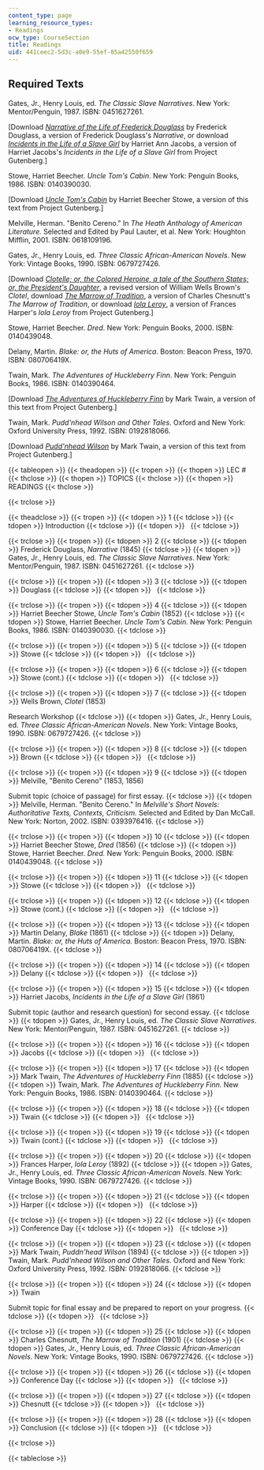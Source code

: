 ```yaml
---
content_type: page
learning_resource_types:
- Readings
ocw_type: CourseSection
title: Readings
uid: 441ceec2-5d3c-a0e9-55ef-85a42550f659
---
```


Required Texts
--------------

Gates, Jr., Henry Louis, ed. _The Classic Slave Narratives_. New York: Mentor/Penguin, 1987. ISBN: 0451627261.

\[Download [_Narrative of the Life of Frederick Douglass_](http://www.gutenberg.org/etext/23) by Frederick Douglass, a version of Frederick Douglass's _Narrative_, or download [_Incidents in the Life of a Slave Girl_](http://www.gutenberg.org/etext/11030) by Harriet Ann Jacobs, a version of Harriet Jacobs's _Incidents in the Life of a Slave Girl_ from Project Gutenberg.\]

Stowe, Harriet Beecher. _Uncle Tom's Cabin_. New York: Penguin Books, 1986. ISBN: 0140390030.

\[Download [_Uncle Tom's Cabin_](http://www.gutenberg.org/etext/203) by Harriet Beecher Stowe, a version of this text from Project Gutenberg.\]

Melville, Herman. "Benito Cereno." In _The Heath Anthology of American Literature._ Selected and Edited by Paul Lauter, et al. New York: Houghton Mifflin, 2001. ISBN: 0618109196.

Gates, Jr., Henry Louis, ed. _Three Classic African-American Novels_. New York: Vintage Books, 1990. ISBN: 0679727426.

\[Download [_Clotelle; or, the Colored Heroine, a tale of the Southern States; or, the President's Daughter_](http://www.gutenberg.org/etext/241), a revised version of William Wells Brown's _Clotel_, download [_The Marrow of Tradition_](http://www.gutenberg.org/etext/11228), a version of Charles Chesnutt's _The Marrow of Tradition_, or download [_Iola Leroy_](http://www.gutenberg.org/etext/12352), a version of Frances Harper's _Iola Leroy_ from Project Gutenberg.\]

Stowe, Harriet Beecher. _Dred_. New York: Penguin Books, 2000. ISBN: 0140439048.

Delany, Martin. _Blake: or, the Huts of America_. Boston: Beacon Press, 1970. ISBN: 080706419X.

Twain, Mark. _The Adventures of Huckleberry Finn_. New York: Penguin Books, 1986. ISBN: 0140390464.

\[Download [_The Adventures of Huckleberry Finn_](http://www.gutenberg.org/etext/76) by Mark Twain, a version of this text from Project Gutenberg.\]

Twain, Mark. _Pudd'nhead Wilson and Other Tales_. Oxford and New York: Oxford University Press, 1992. ISBN: 0192818066.

\[Download [_Pudd'nhead Wilson_](http://www.gutenberg.org/etext/9035) by Mark Twain, a version of this text from Project Gutenberg.\]

{{< tableopen >}}
{{< theadopen >}}
{{< tropen >}}
{{< thopen >}}
LEC #
{{< thclose >}}
{{< thopen >}}
TOPICS
{{< thclose >}}
{{< thopen >}}
READINGS
{{< thclose >}}

{{< trclose >}}

{{< theadclose >}}
{{< tropen >}}
{{< tdopen >}}
1
{{< tdclose >}}
{{< tdopen >}}
Introduction
{{< tdclose >}}
{{< tdopen >}}
 
{{< tdclose >}}

{{< trclose >}}
{{< tropen >}}
{{< tdopen >}}
2
{{< tdclose >}}
{{< tdopen >}}
Frederick Douglass, _Narrative_ (1845)
{{< tdclose >}}
{{< tdopen >}}
Gates, Jr., Henry Louis, ed. _The Classic Slave Narratives_. New York: Mentor/Penguin, 1987. ISBN: 0451627261.
{{< tdclose >}}

{{< trclose >}}
{{< tropen >}}
{{< tdopen >}}
3
{{< tdclose >}}
{{< tdopen >}}
Douglass
{{< tdclose >}}
{{< tdopen >}}
 
{{< tdclose >}}

{{< trclose >}}
{{< tropen >}}
{{< tdopen >}}
4
{{< tdclose >}}
{{< tdopen >}}
Harriet Beecher Stowe, _Uncle Tom's Cabin_ (1852)
{{< tdclose >}}
{{< tdopen >}}
Stowe, Harriet Beecher. _Uncle Tom's Cabin_. New York: Penguin Books, 1986. ISBN: 0140390030.
{{< tdclose >}}

{{< trclose >}}
{{< tropen >}}
{{< tdopen >}}
5
{{< tdclose >}}
{{< tdopen >}}
Stowe
{{< tdclose >}}
{{< tdopen >}}
 
{{< tdclose >}}

{{< trclose >}}
{{< tropen >}}
{{< tdopen >}}
6
{{< tdclose >}}
{{< tdopen >}}
Stowe (cont.)
{{< tdclose >}}
{{< tdopen >}}
 
{{< tdclose >}}

{{< trclose >}}
{{< tropen >}}
{{< tdopen >}}
7
{{< tdclose >}}
{{< tdopen >}}
Wells Brown, _Clotel_ (1853)  
  
Research Workshop
{{< tdclose >}}
{{< tdopen >}}
Gates, Jr., Henry Louis, ed. _Three Classic African-American Novels_. New York: Vintage Books, 1990. ISBN: 0679727426.
{{< tdclose >}}

{{< trclose >}}
{{< tropen >}}
{{< tdopen >}}
8
{{< tdclose >}}
{{< tdopen >}}
Brown
{{< tdclose >}}
{{< tdopen >}}
 
{{< tdclose >}}

{{< trclose >}}
{{< tropen >}}
{{< tdopen >}}
9
{{< tdclose >}}
{{< tdopen >}}
Melville, "Benito Cereno" (1853, 1856)  
  
Submit topic (choice of passage) for first essay.
{{< tdclose >}}
{{< tdopen >}}
Melville, Herman. "Benito Cereno." In _Melville's Short Novels: Authoritative Texts, Contexts, Criticism._ Selected and Edited by Dan McCall. New York: Norton, 2002. ISBN: 0393976416.
{{< tdclose >}}

{{< trclose >}}
{{< tropen >}}
{{< tdopen >}}
10
{{< tdclose >}}
{{< tdopen >}}
Harriet Beecher Stowe, _Dred_ (1856)
{{< tdclose >}}
{{< tdopen >}}
Stowe, Harriet Beecher. _Dred._ New York: Penguin Books, 2000. ISBN: 0140439048.
{{< tdclose >}}

{{< trclose >}}
{{< tropen >}}
{{< tdopen >}}
11
{{< tdclose >}}
{{< tdopen >}}
Stowe
{{< tdclose >}}
{{< tdopen >}}
 
{{< tdclose >}}

{{< trclose >}}
{{< tropen >}}
{{< tdopen >}}
12
{{< tdclose >}}
{{< tdopen >}}
Stowe (cont.)
{{< tdclose >}}
{{< tdopen >}}
 
{{< tdclose >}}

{{< trclose >}}
{{< tropen >}}
{{< tdopen >}}
13
{{< tdclose >}}
{{< tdopen >}}
Martin Delany, _Blake_ (1861)
{{< tdclose >}}
{{< tdopen >}}
Delany, Martin. _Blake: or, the Huts of America._ Boston: Beacon Press, 1970. ISBN: 080706419X.
{{< tdclose >}}

{{< trclose >}}
{{< tropen >}}
{{< tdopen >}}
14
{{< tdclose >}}
{{< tdopen >}}
Delany
{{< tdclose >}}
{{< tdopen >}}
 
{{< tdclose >}}

{{< trclose >}}
{{< tropen >}}
{{< tdopen >}}
15
{{< tdclose >}}
{{< tdopen >}}
Harriet Jacobs, _Incidents in the Life of a Slave_ _Girl_ (1861)  
  
Submit topic (author and research question) for second essay.
{{< tdclose >}}
{{< tdopen >}}
Gates, Jr., Henry Louis, ed. _The Classic Slave Narratives_. New York: Mentor/Penguin, 1987. ISBN: 0451627261.
{{< tdclose >}}

{{< trclose >}}
{{< tropen >}}
{{< tdopen >}}
16
{{< tdclose >}}
{{< tdopen >}}
Jacobs
{{< tdclose >}}
{{< tdopen >}}
 
{{< tdclose >}}

{{< trclose >}}
{{< tropen >}}
{{< tdopen >}}
17
{{< tdclose >}}
{{< tdopen >}}
Mark Twain, _The Adventures of Huckleberry_ _Finn_ (1885)
{{< tdclose >}}
{{< tdopen >}}
Twain, Mark. _The Adventures of Huckleberry Finn._ New York: Penguin Books, 1986. ISBN: 0140390464.
{{< tdclose >}}

{{< trclose >}}
{{< tropen >}}
{{< tdopen >}}
18
{{< tdclose >}}
{{< tdopen >}}
Twain
{{< tdclose >}}
{{< tdopen >}}
 
{{< tdclose >}}

{{< trclose >}}
{{< tropen >}}
{{< tdopen >}}
19
{{< tdclose >}}
{{< tdopen >}}
Twain (cont.)
{{< tdclose >}}
{{< tdopen >}}
 
{{< tdclose >}}

{{< trclose >}}
{{< tropen >}}
{{< tdopen >}}
20
{{< tdclose >}}
{{< tdopen >}}
Frances Harper, _Iola Leroy_ (1892)
{{< tdclose >}}
{{< tdopen >}}
Gates, Jr., Henry Louis, ed. _Three Classic African-American Novels_. New York: Vintage Books, 1990. ISBN: 0679727426.
{{< tdclose >}}

{{< trclose >}}
{{< tropen >}}
{{< tdopen >}}
21
{{< tdclose >}}
{{< tdopen >}}
Harper
{{< tdclose >}}
{{< tdopen >}}
 
{{< tdclose >}}

{{< trclose >}}
{{< tropen >}}
{{< tdopen >}}
22
{{< tdclose >}}
{{< tdopen >}}
Conference Day
{{< tdclose >}}
{{< tdopen >}}
 
{{< tdclose >}}

{{< trclose >}}
{{< tropen >}}
{{< tdopen >}}
23
{{< tdclose >}}
{{< tdopen >}}
Mark Twain, _Puddn'head Wilson_ (1894)
{{< tdclose >}}
{{< tdopen >}}
Twain, Mark. _Pudd'nhead Wilson and Other Tales._ Oxford and New York: Oxford University Press, 1992. ISBN: 0192818066.
{{< tdclose >}}

{{< trclose >}}
{{< tropen >}}
{{< tdopen >}}
24
{{< tdclose >}}
{{< tdopen >}}
Twain  
  
Submit topic for final essay and be prepared to report on your progress.
{{< tdclose >}}
{{< tdopen >}}
 
{{< tdclose >}}

{{< trclose >}}
{{< tropen >}}
{{< tdopen >}}
25
{{< tdclose >}}
{{< tdopen >}}
Charles Chesnutt, _The Marrow of Tradition_ (1901)
{{< tdclose >}}
{{< tdopen >}}
Gates, Jr., Henry Louis, ed. _Three Classic African-American Novels_. New York: Vintage Books, 1990. ISBN: 0679727426.
{{< tdclose >}}

{{< trclose >}}
{{< tropen >}}
{{< tdopen >}}
26
{{< tdclose >}}
{{< tdopen >}}
Conference Day
{{< tdclose >}}
{{< tdopen >}}
 
{{< tdclose >}}

{{< trclose >}}
{{< tropen >}}
{{< tdopen >}}
27
{{< tdclose >}}
{{< tdopen >}}
Chesnutt
{{< tdclose >}}
{{< tdopen >}}
 
{{< tdclose >}}

{{< trclose >}}
{{< tropen >}}
{{< tdopen >}}
28
{{< tdclose >}}
{{< tdopen >}}
Conclusion
{{< tdclose >}}
{{< tdopen >}}
 
{{< tdclose >}}

{{< trclose >}}

{{< tableclose >}}